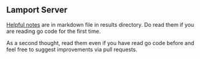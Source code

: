 ## Lamport Server
[Helpful notes](https://gitlab.com/pronoid/lamport/blob/master/results/hw1/notes.md)
are in markdown file in results directory. Do read them if you are reading go
code for the first time.

As a second thought, read them even if you have read go code before and feel
free to suggest improvements via pull requests.
